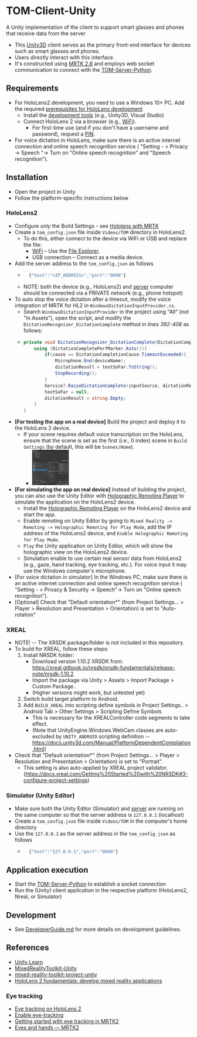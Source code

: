 # TOM-Client-Unity

A Unity implementation of the client to support smart glasses and phones that receive data from the server
- This [Unity3D](https://unity.com/) client serves as the primary front-end interface for devices such as smart glasses and phones. 
- Users directly interact with this interface. 
- It's constructed using [MRTK 2.8](https://github.com/microsoft/MixedRealityToolkit-Unity/tree/releases/2.8.3) and employs web socket communication to connect with the [TOM-Server-Python](../TOM-Server-Python).


## Requirements
- For HoloLens2 development, you need to use a Windows 10+ PC. Add the required [prerequisites for HoloLens development](https://learn.microsoft.com/en-us/training/modules/learn-mrtk-tutorials/1-1-introduction#prerequisites)
  - Install the [development tools](https://learn.microsoft.com/en-us/windows/mixed-reality/develop/install-the-tools) (e.g., Unity3D, Visual Studio)
  - Connect HoloLens 2 via a browser (e.g., [WiFi](https://learn.microsoft.com/en-us/windows/mixed-reality/develop/advanced-concepts/using-the-windows-device-portal#connecting-over-wi-fi)).
    - For first-time use (and if you don't have a username and password), request a [PIN](https://learn.microsoft.com/en-us/windows/mixed-reality/develop/advanced-concepts/using-the-windows-device-portal#creating-a-username-and-password).
- For voice dictation in HoloLens, make sure there is an active internet connection and online speech recognition service ( "Setting - > Privacy -> Speech "-> Turn on "Online speech recognition" and "Speech recognition").


## Installation
- Open the project in Unity
- Follow the platform-specific instructions below

### HoloLens2
- Configure *only* the Build Settings - see [Hololens with MRTK](https://learn.microsoft.com/en-us/training/modules/learn-mrtk-tutorials/1-3-exercise-configure-unity-for-windows-mixed-reality#switch-build-platform) 
- Create a `tom_config.json` file inside `Videos/TOM` directory in HoloLens2. 
  - To do this, either connect to the device via WiFi or USB and replace the file:
    - [WiFi](https://learn.microsoft.com/en-us/windows/mixed-reality/develop/advanced-concepts/using-the-windows-device-portal#connecting-over-wi-fi) – Use the [File Explorer](https://learn.microsoft.com/en-us/windows/mixed-reality/develop/advanced-concepts/using-the-windows-device-portal#file-explorer).
    - USB connection – Connect as a media device.
- Add the server address to the `tom_config.json` as follows
	- ```javascript
		{"host":"<IP_ADDRESS>","port":"8090"}
	  ```
	- NOTE: both the device (e.g., HoloLens2) and [server](https://github.com/NUS-SSI/TOM-Server-Python) computer should be connected via a PRIVATE network (e.g., phone hotspot)
- To auto stop the voice dictation after a timeout, modify the voice integration of MRTK for HL2 in `WindowsDictationInputProvider.cs`.
  - Search `WindowsDictationInputProvider` in the project using "All" (not "In Assets"), open the script, and modify the `DictationRecognizer_DictationComplete` method in *lines 392-408* as follows:
  - ```cs
    private void DictationRecognizer_DictationComplete(DictationCompletionCause cause){ 
        using (DictationCompletePerfMarker.Auto()){
            if(cause == DictationCompletionCause.TimeoutExceeded){
                Microphone.End(deviceName);
                dictationResult = textSoFar.ToString();
                StopRecording();
            }
            Service?.RaiseDictationComplete(inputSource, dictationResult, dictationAudioClip);
            textSoFar = null;
            dictationResult = string.Empty;
        }
    }
    ```
- **[For testing the app on a real device]** Build the project and deploy it to the HoloLens 2 device.
    - If your scene requires default voice transcription on the HoloLens, ensure that the scene is set as the first (i.e., 0 index) scene in `Build Settings` (by default, this will be `Scenes/Home`).
        - <img src="Docs/build_hololens.png" alt="Build Settings Screenshot" width="100">
- **[For simulating the app on real device]** Instead of building the project, you can also use the Unity Editor with [Holographic Remoting Player](https://learn.microsoft.com/en-us/windows/mixed-reality/develop/native/holographic-remoting-player) to simulate the application on the HoloLens2 device.
  - Install the [Holographic Remoting Player](https://www.microsoft.com/p/holographic-remoting-player/9nblggh4sv40) on the HoloLens2 device and start the app.
  - Enable remoting on Unity Editor by going to `Mixed Reality -> Remoting -> Holographic Remoting for Play Mode`, add the IP address of the HoloLens2 device, and `Enable Holographic Remoting for Play Mode`.
  - `Play` the Unity application on Unity Editor, which will show the holographic view on the HoloLens2 device.
  - Simulation enable to use certain real sensor data from HoloLens2 (e.g., gaze, hand tracking, eye tracking, etc.). For voice input it may use the Windows computer's microphone. 
- [For voice dictation in simulator] In the Windows PC, make sure there is an active internet connection and online speech recognition service ( "Setting - > Privacy & Security -> Speech"-> Turn on "Online speech recognition").
- [Optional] Check that "Default orientation*" (from Project Settings... > Player > Resolution and Presentation > Orientation) is set to "Auto-rotation" 

### XREAL
- NOTE! -- The XRSDK package/folder is not included in this repository.
- To build for XREAL, follow these steps: 
  1. Install NRSDK folder: 
     - Download version 1.10.2 XRSDK from: https://xreal.gitbook.io/nrsdk/nrsdk-fundamentals/release-note/nrsdk-1.10.2
     - Import the package via Unity > Assets > Import Package > Custom Package.. 
     - (Higher versions might work, but untested yet)
  2. Switch build target platform to Android. 
  3. Add ```BUILD_XREAL``` into scripting define symbols in Project Settings.. > Android Tab > Other Settings > Scripting Define Symbols
     - This is necessary for the XREALController code segments to take effect.
     - (Note that UnityEngine.Windows.WebCam classes are auto-excluded by ```UNITY_ANDROID``` scripting definition -- https://docs.unity3d.com/Manual/PlatformDependentCompilation.html)
- Check that "Default orientation*" (from Project Settings... > Player > Resolution and Presentation > Orientation) is set to "Portrait". 
  - This setting is also auto-applied by XREAL project validator. (https://docs.xreal.com/Getting%20Started%20with%20NRSDK#3-configure-project-settings)

### Simulator (Unity Editor)
- Make sure both the Unity Editor (Simulator) and [server](../TOM-Server-Python) are running on the same computer so that the server address is `127.0.0.1` (localhost)
- Create a `tom_config.json` file inside `Videos/TOM` in the computer's home directory
- Use the `127.0.0.1` as the server address in the `tom_config.json` as follows
    - ```javascript
    	{"host":"127.0.0.1","port":"8090"}
	  ```


## Application execution
- Start the [TOM-Server-Python](../TOM-Server-Python) to establish a socket connection
- Run the (Unity) client application in the respective platform (HoloLens2, Nreal, or Simulator)


## Development
- See [DeveloperGuide.md](DeveloperGuide.md) for more details on development guidelines.


## References
- [Unity Learn](https://learn.unity.com/)
- [MixedRealityToolkit-Unity](https://github.com/microsoft/MixedRealityToolkit-Unity)
- [mixed-reality-toolkit-project-unity](https://learn.microsoft.com/en-us/training/modules/mixed-reality-toolkit-project-unity/)
- [HoloLens 2 fundamentals: develop mixed reality applications](https://learn.microsoft.com/en-us/training/paths/beginner-hololens-2-tutorials/)

### Eye tracking
- [Eye tracking on HoloLens 2](https://learn.microsoft.com/en-us/windows/mixed-reality/design/eye-tracking)
- [Enable eye-tracking ](https://learn.microsoft.com/en-us/training/modules/use-eye-tracking-voice-commands/)
- [Getting started with eye tracking in MRTK2](https://learn.microsoft.com/en-us/windows/mixed-reality/mrtk-unity/mrtk2/features/input/eye-tracking/eye-tracking-basic-setup?view=mrtkunity-2022-05)
- [Eyes and hands — MRTK2](https://learn.microsoft.com/en-us/windows/mixed-reality/mrtk-unity/mrtk2/features/input/eye-tracking/eye-tracking-eyes-and-hands?view=mrtkunity-2022-05)


